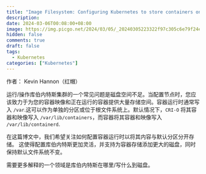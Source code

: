 ```yaml
---
title: "Image Filesystem: Configuring Kubernetes to store containers on a separate filesystem"
description: 
date: 2024-03-06T00:08:00+08:00
image: https://img.picgo.net/2024/03/05/_20240305223322f97c305c6e79f24e.jpeg
hidden: false
comments: true
draft: false
tags:
  - Kubernetes
categories: ["Kubernetes"]
---
```


作者： Kevin Hannon（红帽）

运行/操作库伯内特斯集群的一个常见问题是磁盘空间不足。当配置节点时，您应该致力于为您的容器映像和正在运行的容器提供大量存储空间。容器运行时通常写入 `/var`.这可以作为单独的分区或位于根文件系统上。默认情况下，`CRI-O` 将其容器和映像写入 `/var/lib/containers`，而容器将其容器和映像写入 `/var/lib/containerd`.

在这篇博文中，我们希望关注如何配置容器运行时以将其内容与默认分区分开存储。
这使得配置库伯内特斯更加灵活，并支持为容器存储添加更大的磁盘，同时保持默认文件系统不变。

需要更多解释的一个领域是库伯内特斯在哪里/写什么到磁盘。